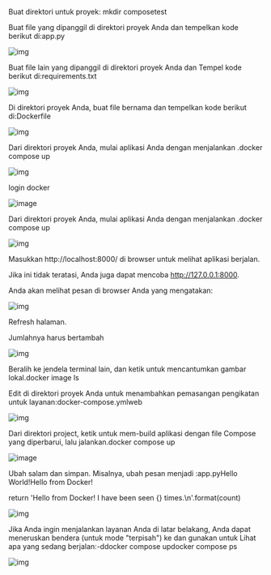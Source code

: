 Buat direktori untuk proyek: mkdir composetest

Buat file yang dipanggil di direktori proyek Anda dan tempelkan kode berikut di:app.py

![img](foto8/3.png)

Buat file lain yang dipanggil di direktori proyek Anda dan Tempel kode berikut di:requirements.txt

![img](foto8/4.png)

Di direktori proyek Anda, buat file bernama dan tempelkan kode berikut di:Dockerfile

![img](foto8/5.png)

Dari direktori proyek Anda, mulai aplikasi Anda dengan menjalankan .docker compose up

![img](foto8/6.png)

login docker


![image](https://github.com/isnizuliani/tekn-cloud-computing/assets/127279123/ddd3c7ec-93dd-4c76-97a0-44e6bb3a2861)


Dari direktori proyek Anda, mulai aplikasi Anda dengan menjalankan .docker compose up

![img](foto8/8.png)

Masukkan http://localhost:8000/ di browser untuk melihat aplikasi berjalan.

Jika ini tidak teratasi, Anda juga dapat mencoba http://127.0.0.1:8000.

Anda akan melihat pesan di browser Anda yang mengatakan:

![img](foto8/9.png)

Refresh halaman.

Jumlahnya harus bertambah

![img](foto8/10.png)

Beralih ke jendela terminal lain, dan ketik untuk mencantumkan gambar lokal.docker image ls

Edit di direktori proyek Anda untuk menambahkan pemasangan pengikatan untuk layanan:docker-compose.ymlweb

![img](foto8/12.png)

Dari direktori project, ketik untuk mem-build aplikasi dengan file Compose yang diperbarui, lalu jalankan.docker compose up

![image](https://github.com/isnizuliani/tekn-cloud-computing/assets/127279123/75ff9680-1fd2-47bc-b7e8-beaa24cef0b7)

Ubah salam dan simpan. Misalnya, ubah pesan menjadi :app.pyHello World!Hello from Docker!

return 'Hello from Docker! I have been seen {} times.\n'.format(count)

![img](foto8/14.png)

Jika Anda ingin menjalankan layanan Anda di latar belakang, Anda dapat meneruskan bendera (untuk mode "terpisah") ke dan gunakan untuk Lihat apa yang sedang berjalan:-ddocker compose updocker compose ps

![img](foto8/15.png)





